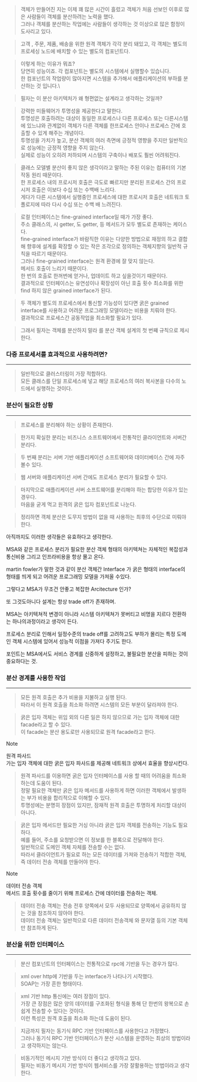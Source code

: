 
>객체가 만들어진 지는 이제 꽤 많은 시간이 흘렀고 객체가 처음 선보인 이후로 많은 사람들이 객체를 분산하려는 노력을 했다.\
>그러나 객체를 분산하는 작업에는 사람들이 생각하는 것 이상으로 많은 함정이 도사리고 있다.

>고객 , 주문, 제품, 배송을 위한 원격 객체가 각각 분리 돼있고, 각 객체는 별도의 프로세싱 노드에 배치할 수 있는 별도의 컴포넌트다.

> 이렇게 하는 이유가 뭐죠?\
> 당연히 성능이죠. 각 컴포넌트는 별도의  시스템에서 실행할수 있습니다.\
> 한 컴포넌트의 작업량이 많아지면 시스템을 추가해서 애플리케이션의 부하를 분산하는 것 입니다.\

>필자는 이 분산 아키텍처가 왜 형편없는 설계라고 생각하는 것일까?

>강력한 미들웨어가 투명성을 제공한다고 말한다.\
>투명성은 호출하려는 대상이 동일한 프로세스나 다른 프로세스 또는 다른시스템에 있느냐와 관계없이 객체가 다른 객체를 한프로세스 안이나 프로세스 간에 호출할 수 있게 해주는 개념이다.\
>투명성을 가치가 높고, 분산 객체의 여러 측면에 긍정적 영향을 주지만 일반적으로 성능에는 긍정적 영향을 주지 않는다.\
>실제로 성능이 오히려 저하되며 시스템의 구축이나 배포도 훨씬 어려워진다.

>클래스 모델별 분산이 좋지 않은 생각이라고 말하는 주된 이유는 컴퓨터의 기본 작동 원리 때문이다.\
>한 프로세스 내의 프로시저 호출은 극도로 빠르지만 분리된 프로세스 간의 프로시저 호출은 이보다 수십 또는 수백배 느리다.\
>게다가 다른 시스템에서 실행중인 프로세스에 대한 프로시저 호출은 네트워크 토폴로지에 따라 다시 수십 또는 수백 배 느려진다.

>로컬 인터페이스는 fine-grained interface일 때가 가장 좋다.\
>주소 클래스의, 시 getter, 도 getter, 등 메서드가 모두 별도로 존재하는 케이스다.\
>fine-grained interface가 바람직한 이유는 다양한 방법으로 재정의 하고 결합해 향후에 설계를 확장할 수 있는 작은 조각으로 정의하는 객체지향의 일반적 규칙을 따르기 때문이다.\
>그러나 fine-grained interface는 원격 환경에 잘 맞지 않는다.\
>메서드 호출이 느리기 때문이다.\
>한 번의 호출로 한꺼번에 얻거나, 업데이트 하고 싶을것이기 때문이다.\
>결과적으로 인터페이스는 유연성이나 확장성이 아닌 호출 횟수 최소화를 위한 find 하지 않은 grained interface가 된다.

>두 객체가 별도의 프로세스에서 통신할 가능성이 있다면 굵은 grained interface를 사용하고 어려운 프로그래밍 모델이라는 비용을 치뤄야 한다.\
>결과적으로 프로세스간 공동작업을 최소화할 필요가 있다.

>그래서 필자는 객체를 분산하지 말라 를 분산 객체 설계의 첫 번쨰 규칙으로 제시한다.

### 다중 프로세서를 효과적으로 사용하려면?
---

>일반적으로 클러스터링이 가장 적합하다.\
>모든 클래스를 단일 프로세스에 넣고 해당 프로세스의 여러 복사본을 다수의 노드에서 실행하는 것이다.

### 분산이 필요한 상황
---

>프로세스를 분리해야 하는 상황이 존재한다.

>한가지 확실한 분리는 비즈니스 소프트웨어에서 전통적인 클라이언트와 서버간 분리다.

>두 번째 분리는 서버 기반 애플리케이션 소프트웨어와 데이터베이스 간에 자주 볼수 있다.

>웹 서버와 애플리케이션 서버 간에도 프로세스 분리가 필요할 수 있다.

>마지막으로 애플리케이션 서버 소프트웨어를 분리해야 하는 합당한 이유가 있는 경우다.\
>마음을 굳게 먹고 원격의 굵은 입자 컴포넌트로 나눈다.

>정리하면 객체 분산은 도무지 방법이 없을 때 사용하는 최후의 수단으로 미뤄야 한다.

아직까지도 이러한 생각들은 유효하다고 생각한다.

MSA와 같은 프로세스 분리가 필요한 분산 객체 형태의 아키텍쳐는 자체적인 복잡성과 통신비용 그리고 인프라비용을 항상 몰고 온다.

martin fowler가 말한 것과 같이 분산 객체간 Interface 가 굵은 형태의 interface의 형태를 띄게 되고 어려운 프로그래밍 모델을 가져올 수있다.

그렇다고 MSA가 무조건 안좋고 복잡한 Arcitecture 인가? 

또 그것도아니다 설계는 항상 trade off가 존재하며.

MSA는 아키텍쳐적 변경이 아니라 시스템 아키텍쳐가 못버티고 비명을 지르다 전환하는 하나의과정이라고 생각이 든다.

프로세스 분리로 인해서 일정수준의 trade off를 고려하고도 부하가 몰리는 특정 도메인 객체 시스템에 있어서 성능적 이점을 가져다 주기도 한다.

포인트는 MSA에서도 서비스 경계를 신중하게 설정하고, 불필요한 분산을 피하는 것이 중요하다는 것.

### 분산 경계를 사용한 작업
---

>모든 원격 호출은 추가 비용을 지불하고 실행 된다.\
>따라서 이 원격 호출을 최소화 하려면 시스템의 모든 부분이 달라져야 한다.

>굵은 입자 객체는 위임 외의 다른 일은 하지 않으므로 가는 입자 객체에 대한 facade라고 할 수 있다.\
>이 facade는 분산 용도로만 사용되므로 원격 facade라고 한다.


>[!Note]
>원격 파사드\
>가는 입자 객체에 대한 굵은 입자 파사드를 제공해 네트워크 상에서 효율을 향상시킨다.

>원격 파사드를 이용하면 굵은 입자 인터페이스를 사용 할 때의 어려움을 최소화 하는데 도움이 된다.\
>정말 필요한 객체만 굵은 입자 메서드를 사용하게 하면 이러한 객체에서 발생하는 부가 비용을 합리적으로 이해할 수 있다.\
>투명성에는 분명히 장점이 있지만, 잠재적 원격 호출은 투명하게 처리할 대상이 아니다.

>굵은 입자 메서드만 필요한 거싱 아니라 굵은 입자 객체를 전송하는 기능도 필요하다.\
>예를 들어, 주소를 요청받으면 이 정보를 한 블록으로 전달해야 한다.\
>일반적으로 도메인 객체 자체를 전송할 수는 없다.\
>따라서 클라이언트가 필요로 하는 모든 데이터를 가져와 전송하기 적합한 객체, 즉 데이터 전송 객체를 만들어야 한다.

>[!note]
>데이터 전송 객체\
>메서드 호출 횟수를 줄이기 위해 프로세스 간에 데이터를 전송하는 객체.

>데이터 전송 객체는 전송 전후 양쪽에서 모두 사용되므로 양쪽에서 공유하지 않는 것을 참조하지 않아야 한다.\
>데이터 전송 객체는 일반적으로 다른 데이터 전송객체 와 문자열 등의 기본 객체만 참조하게 된다.

### 분산을 위한 인터페이스
---

>분산 컴포넌트의 인터페이스는 전통적으로 rpc에 기반을 두는 경우가 많다.

>xml over http에 기반을 두는 interface가 나타나기 시작했다.\
>SOAP는 가장 흔한 형태이다.

>xml 기반 http 통신에는 여러 장점이 있다.\
>가장 큰 장점은 많은 양의 데이터를 구조화된 형식을 통해 단 한번의 왕복으로 손쉽게 전송할 수 있다는 것이다.\
>이런 특성은 원격 호출을 최소화 하는데 도움이 된다.

>지금까지 필자는 동기식 RPC 기반 인터페이스를 사용한다고 가정했다.\
>그러나 동기식 RPC 기반 인터페이스가 분산 시스템을 운영하는 최상의 방법이라고 생각하지는 않는다.

>비동기적인 메시지 기반 방식이 더 좋다고 생각하고 있다.\
>필자는 비동기 메시지 기반 방식이 웹서비스를 가장 잘활용하는 방법이라고 생각한다.

